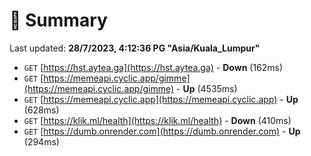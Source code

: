 # 📖 Summary
Last updated: **28/7/2023, 4:12:36 PG "Asia/Kuala_Lumpur"**

- `GET` [https://hst.aytea.ga](https://hst.aytea.ga) - **Down** (162ms)
- `GET` [https://memeapi.cyclic.app/gimme](https://memeapi.cyclic.app/gimme) - **Up** (4535ms)
- `GET` [https://memeapi.cyclic.app](https://memeapi.cyclic.app) - **Up** (628ms)
- `GET` [https://klik.ml/health](https://klik.ml/health) - **Down** (410ms)
- `GET` [https://dumb.onrender.com](https://dumb.onrender.com) - **Up** (294ms)
